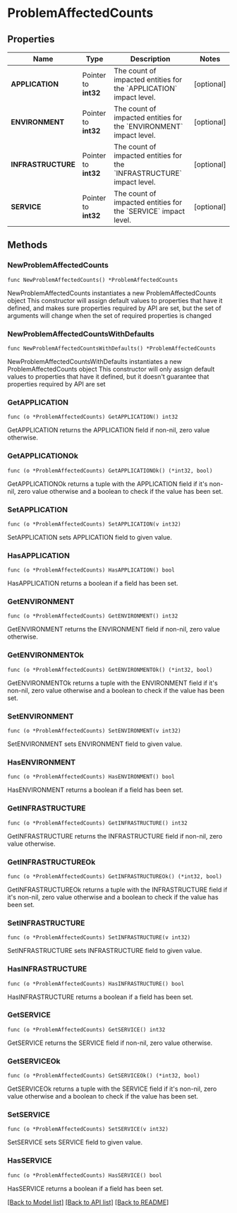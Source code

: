 # ProblemAffectedCounts

## Properties

Name | Type | Description | Notes
------------ | ------------- | ------------- | -------------
**APPLICATION** | Pointer to **int32** | The count of impacted entities for the &#x60;APPLICATION&#x60; impact level. | [optional] 
**ENVIRONMENT** | Pointer to **int32** | The count of impacted entities for the &#x60;ENVIRONMENT&#x60; impact level. | [optional] 
**INFRASTRUCTURE** | Pointer to **int32** | The count of impacted entities for the &#x60;INFRASTRUCTURE&#x60; impact level. | [optional] 
**SERVICE** | Pointer to **int32** | The count of impacted entities for the &#x60;SERVICE&#x60; impact level. | [optional] 

## Methods

### NewProblemAffectedCounts

`func NewProblemAffectedCounts() *ProblemAffectedCounts`

NewProblemAffectedCounts instantiates a new ProblemAffectedCounts object
This constructor will assign default values to properties that have it defined,
and makes sure properties required by API are set, but the set of arguments
will change when the set of required properties is changed

### NewProblemAffectedCountsWithDefaults

`func NewProblemAffectedCountsWithDefaults() *ProblemAffectedCounts`

NewProblemAffectedCountsWithDefaults instantiates a new ProblemAffectedCounts object
This constructor will only assign default values to properties that have it defined,
but it doesn't guarantee that properties required by API are set

### GetAPPLICATION

`func (o *ProblemAffectedCounts) GetAPPLICATION() int32`

GetAPPLICATION returns the APPLICATION field if non-nil, zero value otherwise.

### GetAPPLICATIONOk

`func (o *ProblemAffectedCounts) GetAPPLICATIONOk() (*int32, bool)`

GetAPPLICATIONOk returns a tuple with the APPLICATION field if it's non-nil, zero value otherwise
and a boolean to check if the value has been set.

### SetAPPLICATION

`func (o *ProblemAffectedCounts) SetAPPLICATION(v int32)`

SetAPPLICATION sets APPLICATION field to given value.

### HasAPPLICATION

`func (o *ProblemAffectedCounts) HasAPPLICATION() bool`

HasAPPLICATION returns a boolean if a field has been set.

### GetENVIRONMENT

`func (o *ProblemAffectedCounts) GetENVIRONMENT() int32`

GetENVIRONMENT returns the ENVIRONMENT field if non-nil, zero value otherwise.

### GetENVIRONMENTOk

`func (o *ProblemAffectedCounts) GetENVIRONMENTOk() (*int32, bool)`

GetENVIRONMENTOk returns a tuple with the ENVIRONMENT field if it's non-nil, zero value otherwise
and a boolean to check if the value has been set.

### SetENVIRONMENT

`func (o *ProblemAffectedCounts) SetENVIRONMENT(v int32)`

SetENVIRONMENT sets ENVIRONMENT field to given value.

### HasENVIRONMENT

`func (o *ProblemAffectedCounts) HasENVIRONMENT() bool`

HasENVIRONMENT returns a boolean if a field has been set.

### GetINFRASTRUCTURE

`func (o *ProblemAffectedCounts) GetINFRASTRUCTURE() int32`

GetINFRASTRUCTURE returns the INFRASTRUCTURE field if non-nil, zero value otherwise.

### GetINFRASTRUCTUREOk

`func (o *ProblemAffectedCounts) GetINFRASTRUCTUREOk() (*int32, bool)`

GetINFRASTRUCTUREOk returns a tuple with the INFRASTRUCTURE field if it's non-nil, zero value otherwise
and a boolean to check if the value has been set.

### SetINFRASTRUCTURE

`func (o *ProblemAffectedCounts) SetINFRASTRUCTURE(v int32)`

SetINFRASTRUCTURE sets INFRASTRUCTURE field to given value.

### HasINFRASTRUCTURE

`func (o *ProblemAffectedCounts) HasINFRASTRUCTURE() bool`

HasINFRASTRUCTURE returns a boolean if a field has been set.

### GetSERVICE

`func (o *ProblemAffectedCounts) GetSERVICE() int32`

GetSERVICE returns the SERVICE field if non-nil, zero value otherwise.

### GetSERVICEOk

`func (o *ProblemAffectedCounts) GetSERVICEOk() (*int32, bool)`

GetSERVICEOk returns a tuple with the SERVICE field if it's non-nil, zero value otherwise
and a boolean to check if the value has been set.

### SetSERVICE

`func (o *ProblemAffectedCounts) SetSERVICE(v int32)`

SetSERVICE sets SERVICE field to given value.

### HasSERVICE

`func (o *ProblemAffectedCounts) HasSERVICE() bool`

HasSERVICE returns a boolean if a field has been set.


[[Back to Model list]](../README.md#documentation-for-models) [[Back to API list]](../README.md#documentation-for-api-endpoints) [[Back to README]](../README.md)


